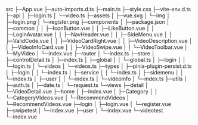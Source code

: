 src
  ├─App.vue
  ├─auto-imports.d.ts
  ├─main.ts
  ├─style.css
  ├─vite-env.d.ts
  ├─api
  │   ├─login.ts
  │   └─video.ts
  ├─assets
  │   ├─vue.svg
  │   └─img
  │       ├─login.png
  │       └─register.png
  ├─components
  │   ├─package.json
  │   ├─common
  │   │   ├─IconButton.vue
  │   │   ├─LikeButton.vue
  │   │   ├─LoginAvatar.vue
  │   │   ├─NavHeader.vue
  │   │   ├─SideMenu.vue
  │   │   ├─ValidCode.vue
  │   │   ├─VideoCardRight.vue
  │   │   ├─VideoDescription.vue
  │   │   ├─VideoInfoCard.vue
  │   │   ├─VideoSwipe.vue
  │   │   └─VideoToolbar.vue
  │   └─MyVideo
  │       └─index.vue
  ├─router
  │   └─index.ts
  ├─store
  │   ├─controlDetail.ts
  │   ├─index.ts
  │   ├─global
  │   │   └─global.ts
  │   ├─login
  │   │   └─login.ts
  │   └─videos
  │       └─videos.ts
  ├─types
  │   ├─pinia-plugin-persist.d.ts
  │   ├─login
  │   │   └─index.ts
  │   ├─service
  │   │   └─index.ts
  │   ├─sidemenu
  │   │   └─index.ts
  │   ├─user
  │   │   └─index.ts
  │   └─videoInfo
  │       └─index.ts
  ├─utils
  │   ├─auth.ts
  │   ├─date.ts
  │   └─request.ts
  └─views
      ├─detail
      │   └─VideoDetail.vue
      ├─home
      │   ├─index.vue
      │   ├─Category
      │   │   └─CategoryVIdeos.vue
      │   └─RecommendVideos
      │       └─RecommendVideos.vue
      ├─login
      │   ├─login.vue
      │   └─register.vue
      ├─swipetest
      │   └─index.vue
      ├─user
      │   └─index.vue
      └─videotest
          └─index.vue
